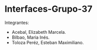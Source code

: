 # Interfaces-Grupo-37
Integrantes:
- Acebal, Elizabeth Marcela.
- Bilbao, Maria Inés.
- Toloza Peréz, Esteban Maximiliano.
